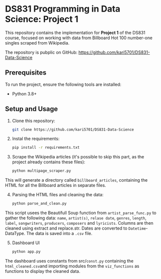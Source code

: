 # DS831 Programming in Data Science: Project 1

This repository contains the implementation for **Project 1** of the DS831 course, focused on working with data from Billboard Hot 100 number-one singles scraped from Wikipedia.

The repository is pubplic on GitHub: https://github.com/kari5701/DS831-Data-Science

## Prerequisites

To run the project, ensure the following tools are installed:

- Python 3.8+

## Setup and Usage

1. Clone this repository:
   ```bash
   git clone https://github.com/kari5701/DS831-Data-Science

2. Instal the requirements:
   ```bash
   pip install -r requirements.txt

3. Scrape the Wikipedia articles (it's possible to skip this part, as the project already contains these files):
   ```bash
   python multipage_scraper.py
  This will generate a directory called `billboard_articles`, containing the HTML for all the Billboard articles in separate files.

4. Parsing the HTML files and cleaning the data:
   ```bash
   python parse_and_clean.py
  This script usees the Beautifull Soup function from `artist_parse_func.py` to gather the following data: `name`, `artist(s)`, `relase date`, `genres`, `length`, `label`, `songwriters`, `producers`, `composers` and `lyricists`. Columns are then cleaned using extract and replace.str. Dates are converted to `Datetime`-DataType. The data is saved into a `.csv` file.

5. Dashboard UI 
    ```bash
   python app.py
  The dashboard uses constants from src/`const.py` containing the `html_cleaned.csv`and importing modules from the `viz_functions` as functions to display the cleaned data.
